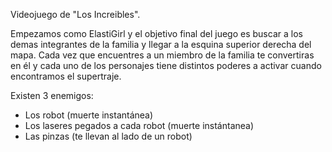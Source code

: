 Videojuego de "Los Increibles".

Empezamos como ElastiGirl y el objetivo final del juego es buscar a los demas integrantes de la familia y llegar a la esquina superior derecha del mapa.
Cada vez que encuentres a un miembro de la familia te convertiras en él y cada uno de los personajes tiene distintos poderes a activar cuando encontramos el supertraje.

Existen 3 enemigos:
- Los robot (muerte instantánea)
- Los laseres pegados a cada robot (muerte instántanea)
- Las pinzas (te llevan al lado de un robot)
